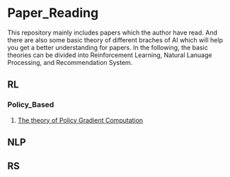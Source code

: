 # Paper_Reading
This repository mainly includes papers which the author have read. And there are also some basic theory of different braches of AI which will help you get a better understanding for papers. In the following, the basic theories can be divided into Reinforcement Learning, Natural Lanuage Processing, and Recommendation System.

## RL
### Policy_Based
1. [The theory of Policy Gradient Computation](https://www.yuque.com/u2274123/qhp36o/opcd8d)


## NLP


## RS

